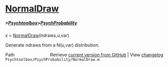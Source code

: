 # [NormalDraw](NormalDraw)
##### >[Psychtoolbox](Psychtoolbox)>[PsychProbability](PsychProbability)

x = [NormalDraw](NormalDraw)(ndraws,u,var)  
  
Generate ndraws from a N(u,var) distribution.  




<div class="code_header" style="text-align:right;">
  <span style="float:left;">Path&nbsp;&nbsp;</span> <span class="counter">Retrieve <a href=
  "https://raw.github.com/Psychtoolbox-3/Psychtoolbox-3/beta/Psychtoolbox/PsychProbability/NormalDraw.m">current version from GitHub</a> | View <a href=
  "https://github.com/Psychtoolbox-3/Psychtoolbox-3/commits/beta/Psychtoolbox/PsychProbability/NormalDraw.m">changelog</a></span>
</div>
<div class="code">
  <code>Psychtoolbox/PsychProbability/NormalDraw.m</code>
</div>

